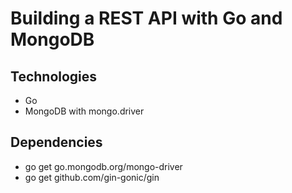 # Building a REST API with Go and MongoDB

## Technologies

- Go
- MongoDB with mongo.driver

## Dependencies

- go get go.mongodb.org/mongo-driver
- go get github.com/gin-gonic/gin
